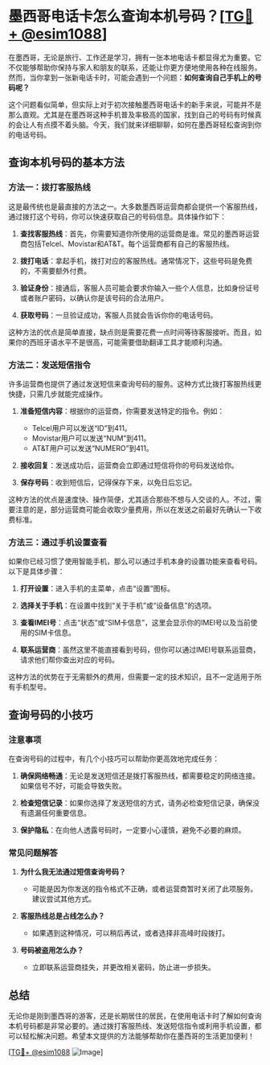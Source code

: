 # 墨西哥电话卡怎么查询本机号码？[[TG💪+ @esim1088](https://t.me/s/esim1088)]

在墨西哥，无论是旅行、工作还是学习，拥有一张本地电话卡都显得尤为重要。它不仅能够帮助你保持与家人和朋友的联系，还能让你更方便地使用各种在线服务。然而，当你拿到一张新电话卡时，可能会遇到一个问题：**如何查询自己手机上的号码呢？**

这个问题看似简单，但实际上对于初次接触墨西哥电话卡的新手来说，可能并不是那么直观。尤其是在墨西哥这种手机普及率极高的国家，找到自己的号码有时候真的会让人有点摸不着头脑。今天，我们就来详细聊聊，如何在墨西哥轻松查询到你的电话号码。

## 查询本机号码的基本方法

### 方法一：拨打客服热线
这是最传统也是最直接的方法之一。大多数墨西哥运营商都会提供一个客服热线，通过拨打这个号码，你可以快速获取自己的号码信息。具体操作如下：

1. **查找客服热线**：首先，你需要知道你所使用的运营商是谁。常见的墨西哥运营商包括Telcel、Movistar和AT&T。每个运营商都有自己的客服热线。
   
2. **拨打电话**：拿起手机，拨打对应的客服热线。通常情况下，这些号码是免费的，不需要额外付费。

3. **验证身份**：接通后，客服人员可能会要求你输入一些个人信息，比如身份证号或者账户密码，以确认你是该号码的合法用户。

4. **获取号码**：一旦验证成功，客服人员就会告诉你你的电话号码。

这种方法的优点是简单直接，缺点则是需要花费一点时间等待客服接听。而且，如果你的西班牙语水平不是很高，可能需要借助翻译工具才能顺利沟通。

### 方法二：发送短信指令
许多运营商也提供了通过发送短信来查询号码的服务。这种方式比拨打客服热线更快捷，只需几步就能完成操作。

1. **准备短信内容**：根据你的运营商，你需要发送特定的指令。例如：
   - Telcel用户可以发送“ID”到411。
   - Movistar用户可以发送“NUM”到411。
   - AT&T用户可以发送“NUMERO”到411。

2. **接收回复**：发送成功后，运营商会立即通过短信将你的号码发送给你。

3. **保存号码**：收到短信后，记得保存下来，以免日后忘记。

这种方法的优点是速度快、操作简便，尤其适合那些不想与人交谈的人。不过，需要注意的是，部分运营商可能会收取少量费用，所以在发送之前最好先确认一下收费标准。

### 方法三：通过手机设置查看
如果你已经习惯了使用智能手机，那么可以通过手机本身的设置功能来查看号码。以下是具体步骤：

1. **打开设置**：进入手机的主菜单，点击“设置”图标。

2. **选择关于手机**：在设置中找到“关于手机”或“设备信息”的选项。

3. **查看IMEI号**：点击“状态”或“SIM卡信息”，这里会显示你的IMEI号以及当前使用的SIM卡信息。

4. **联系运营商**：虽然这里不能直接看到号码，但你可以通过IMEI号联系运营商，请求他们帮你查出对应的号码。

这种方法的优势在于无需额外的费用，但需要一定的技术知识，且不一定适用于所有手机型号。

## 查询号码的小技巧

### 注意事项
在查询号码的过程中，有几个小技巧可以帮助你更高效地完成任务：

1. **确保网络畅通**：无论是发送短信还是拨打客服热线，都需要稳定的网络连接。如果信号不好，可能会导致失败。

2. **检查短信记录**：如果你选择了发送短信的方式，请务必检查短信记录，确保没有遗漏任何重要信息。

3. **保护隐私**：在向他人透露号码时，一定要小心谨慎，避免不必要的麻烦。

### 常见问题解答
1. **为什么我无法通过短信查询号码？**
   - 可能是因为你发送的指令格式不正确，或者运营商暂时关闭了此项服务。建议尝试其他方式。

2. **客服热线总是占线怎么办？**
   - 如果遇到这种情况，可以稍后再试，或者选择非高峰时段拨打。

3. **号码被盗用怎么办？**
   - 立即联系运营商挂失，并更改相关密码，防止进一步损失。

## 总结

无论你是刚到墨西哥的游客，还是长期居住的居民，在使用电话卡时了解如何查询本机号码都是非常必要的。通过拨打客服热线、发送短信指令或利用手机设置，都可以轻松解决问题。希望本文提供的方法能够帮助你在墨西哥的生活更加便利！

[[TG💪+ @esim1088](https://t.me/s/esim1088) ![Image](https://i.postimg.cc/4NQfJmqS/Snipaste-2025-05-13-00-14-12.png)]